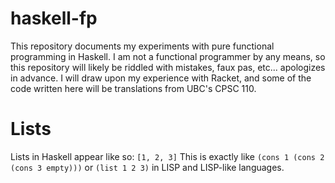 # haskell-fp

This repository documents my experiments with pure functional programming in Haskell. I am not a functional programmer
by any means, so this repository will likely be riddled with mistakes, faux pas, etc... apologizes in advance. I will 
draw upon my experience with Racket, and some of the code written here will be translations from UBC's CPSC 110. 

# Lists
Lists in Haskell appear like so: 
`[1, 2, 3]`
This is exactly like `(cons 1 (cons 2 (cons 3 empty)))` or `(list 1 2 3)` in LISP and LISP-like languages. 